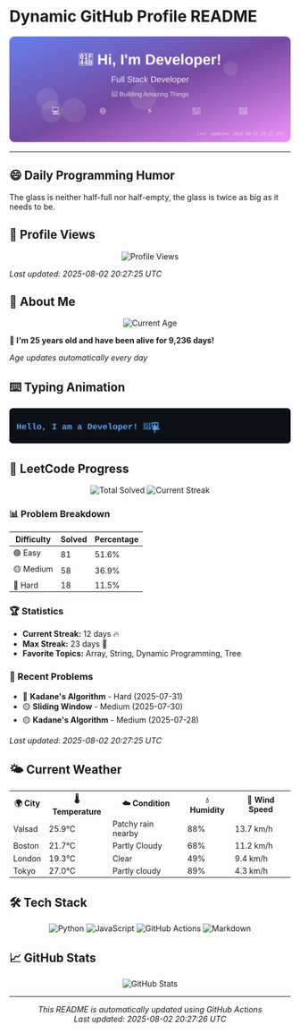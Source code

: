 # Dynamic GitHub Profile README

<!-- HEADER-START -->
<p align="center">
    <img src="./assets/header.svg" alt="Profile Header" />
</p>

---

<!-- HEADER-END -->

<!-- QUOTES-START -->
## 😄 Daily Programming Humor

The glass is neither half-full nor half-empty, the glass is twice as big as it needs to be.

<!-- QUOTES-END -->

<!-- VISITOR-COUNTER-START -->
## 👀 Profile Views

<p align="center">
    <img src="https://img.shields.io/badge/Profile%20Views-298-blue?style=for-the-badge&logo=eye&logoColor=white" alt="Profile Views">
</p>

*Last updated: 2025-08-02 20:27:25 UTC*

<!-- VISITOR-COUNTER-END -->

<!-- AGE-START -->
## 🎂 About Me

<p align="center">
    <img src="https://img.shields.io/badge/Age-25%20years%203%20months%2014%20days-brightgreen?style=for-the-badge&logo=calendar&logoColor=white" alt="Current Age">
</p>

**🌟 I'm 25 years old and have been alive for 9,236 days!**

*Age updates automatically every day*

<!-- AGE-END -->

<!-- TYPING-ANIMATION-START -->
## ⌨️ Typing Animation

<p align="center">
    <img src="./assets/typing_animation.svg" alt="Typing Animation" />
</p>

<!-- TYPING-ANIMATION-END -->

<!-- LEETCODE-START -->
## 🧩 LeetCode Progress

<p align="center">
    <img src="https://img.shields.io/badge/Total%20Solved-157-brightgreen?style=for-the-badge&logo=leetcode&logoColor=white" alt="Total Solved">
    <img src="https://img.shields.io/badge/Current%20Streak-12%20days-orange?style=for-the-badge&logo=fire&logoColor=white" alt="Current Streak">
</p>

### 📊 Problem Breakdown

| Difficulty | Solved | Percentage |
|------------|--------|------------|
| 🟢 Easy | 81 | 51.6% |
| 🟡 Medium | 58 | 36.9% |
| 🔴 Hard | 18 | 11.5% |

### 🏆 Statistics
- **Current Streak:** 12 days 🔥
- **Max Streak:** 23 days 🏅
- **Favorite Topics:** Array, String, Dynamic Programming, Tree

### 📝 Recent Problems
- 🔴 **Kadane's Algorithm** - Hard (2025-07-31)
- 🟡 **Sliding Window** - Medium (2025-07-30)
- 🟡 **Kadane's Algorithm** - Medium (2025-07-28)

*Last updated: 2025-08-02 20:27:25 UTC*

<!-- LEETCODE-END -->

<!-- WEATHER-START -->
## 🌤️ Current Weather

<table>
<tr>
    <th>🌍 City</th>
    <th>🌡️ Temperature</th>
    <th>☁️ Condition</th>
    <th>💧 Humidity</th>
    <th>💨 Wind Speed</th>
</tr>
<tr>
    <td>Valsad</td>
    <td>25.9°C</td>
    <td>Patchy rain nearby</td>
    <td>88%</td>
    <td>13.7 km/h</td>
</tr>
<tr>
    <td>Boston</td>
    <td>21.7°C</td>
    <td>Partly Cloudy</td>
    <td>68%</td>
    <td>11.2 km/h</td>
</tr>
<tr>
    <td>London</td>
    <td>19.3°C</td>
    <td>Clear</td>
    <td>49%</td>
    <td>9.4 km/h</td>
</tr>
<tr>
    <td>Tokyo</td>
    <td>27.0°C</td>
    <td>Partly cloudy</td>
    <td>89%</td>
    <td>4.3 km/h</td>
</tr>
</table>
<!-- WEATHER-END -->

## 🛠️ Tech Stack

<p align="center">
    <img src="https://img.shields.io/badge/Python-3776AB?style=for-the-badge&logo=python&logoColor=white" alt="Python">
    <img src="https://img.shields.io/badge/JavaScript-F7DF1E?style=for-the-badge&logo=javascript&logoColor=black" alt="JavaScript">
    <img src="https://img.shields.io/badge/GitHub%20Actions-2088FF?style=for-the-badge&logo=github-actions&logoColor=white" alt="GitHub Actions">
    <img src="https://img.shields.io/badge/Markdown-000000?style=for-the-badge&logo=markdown&logoColor=white" alt="Markdown">
</p>

## 📈 GitHub Stats

<p align="center">
    <img src="https://github-readme-stats.vercel.app/api?username=ambicuity&show_icons=true&theme=radical" alt="GitHub Stats">
</p>

---

<p align="center">
    <i>This README is automatically updated using GitHub Actions</i><br>
    <i>Last updated: 2025-08-02 20:27:26 UTC</i>
</p>
